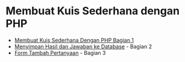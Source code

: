 # Membuat Kuis Sederhana dengan PHP

* [Membuat Kuis Sederhana Dengan PHP Bagian 1](https://www.myphptutorials.com/tutorials/1536/membuat-kuis-sederhana-dengan-php)
* [Menyimpan Hasil dan Jawaban ke Database](https://www.myphptutorials.com/tutorials/1550/kuis-sederhana-bagian-2-menyimpan-hasil-dan-jawaban-ke-database) - Bagian 2
* [Form Tambah Pertanyaan](https://www.myphptutorials.com/tutorials/1551/kuis-sederhana-bagian-3-halaman-tambah-pertanyaan) - Bagian 3
